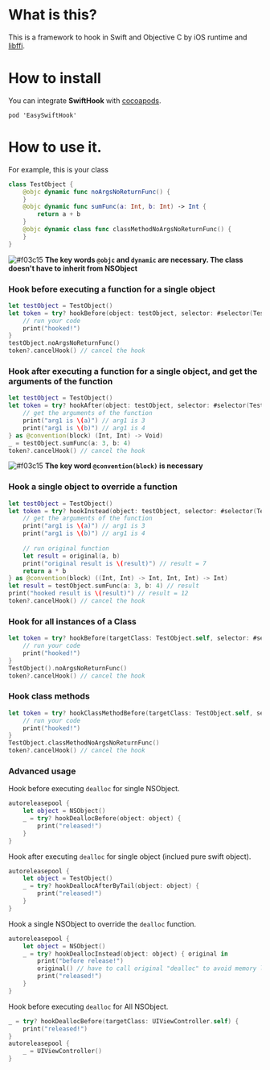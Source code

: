 # What is this?

This is a framework to hook in Swift and Objective C by iOS runtime and [libffi](https://github.com/libffi/libffi).

# How to install

You can integrate **SwiftHook** with [cocoapods](https://cocoapods.org/). 

```
pod 'EasySwiftHook'
```

# How to use it.

For example, this is your class

```swift
class TestObject {
    @objc dynamic func noArgsNoReturnFunc() {
    }
    @objc dynamic func sumFunc(a: Int, b: Int) -> Int {
        return a + b
    }
    @objc dynamic class func classMethodNoArgsNoReturnFunc() {
    }
}

```

![#f03c15](https://via.placeholder.com/15/f03c15/000000?text=+) **The key words `@objc` and `dynamic` are necessary. The class doesn't have to inherit from NSObject**

### Hook before executing a function for a single object

```swift
let testObject = TestObject()
let token = try? hookBefore(object: testObject, selector: #selector(TestObject.noArgsNoReturnFunc)) {
    // run your code
    print("hooked!")
}
testObject.noArgsNoReturnFunc()
token?.cancelHook() // cancel the hook
```

### Hook after executing a function for a single object, and get the arguments of the function

```swift
let testObject = TestObject()
let token = try? hookAfter(object: testObject, selector: #selector(TestObject.sumFunc(a:b:)), closure: { a, b in
    // get the arguments of the function
    print("arg1 is \(a)") // arg1 is 3
    print("arg1 is \(b)") // arg1 is 4
} as @convention(block) (Int, Int) -> Void)
_ = testObject.sumFunc(a: 3, b: 4)
token?.cancelHook() // cancel the hook
```
![#f03c15](https://via.placeholder.com/15/f03c15/000000?text=+) **The key word `@convention(block)` is necessary**


### Hook a single object to override a function

```swift
let testObject = TestObject()
let token = try? hookInstead(object: testObject, selector: #selector(TestObject.sumFunc(a:b:)), closure: { original, a, b in
    // get the arguments of the function
    print("arg1 is \(a)") // arg1 is 3
    print("arg1 is \(b)") // arg1 is 4
    
    // run original function
    let result = original(a, b)
    print("original result is \(result)") // result = 7
    return a * b
} as @convention(block) ((Int, Int) -> Int, Int, Int) -> Int)
let result = testObject.sumFunc(a: 3, b: 4) // result
print("hooked result is \(result)") // result = 12
token?.cancelHook() // cancel the hook
```

### Hook for all instances of a Class

```swift
let token = try? hookBefore(targetClass: TestObject.self, selector: #selector(TestObject.noArgsNoReturnFunc)) {
    // run your code
    print("hooked!")
}
TestObject().noArgsNoReturnFunc()
token?.cancelHook() // cancel the hook
```

### Hook class methods

```swift
let token = try? hookClassMethodBefore(targetClass: TestObject.self, selector: #selector(TestObject.classMethodNoArgsNoReturnFunc)) {
    // run your code
    print("hooked!")
}
TestObject.classMethodNoArgsNoReturnFunc()
token?.cancelHook() // cancel the hook
```

### Advanced usage

Hook before executing `dealloc` for single NSObject.

```swift
autoreleasepool {
    let object = NSObject()
    _ = try? hookDeallocBefore(object: object) {
        print("released!")
    }
}
```

Hook after executing `dealloc` for single object (inclued pure swift object).

```swift
autoreleasepool {
    let object = TestObject()
    _ = try? hookDeallocAfterByTail(object: object) {
        print("released!")
    }
}
```

Hook a single NSObject to override the `dealloc` function.

```swift
autoreleasepool {
    let object = NSObject()
    _ = try? hookDeallocInstead(object: object) { original in
        print("before release!")
        original() // have to call original "dealloc" to avoid memory leak!!!
        print("released!")
    }
}
```

Hook before executing `dealloc` for All NSObject.

```swift
_ = try? hookDeallocBefore(targetClass: UIViewController.self) {
    print("released!")
}
autoreleasepool {
    _ = UIViewController()
}
```

